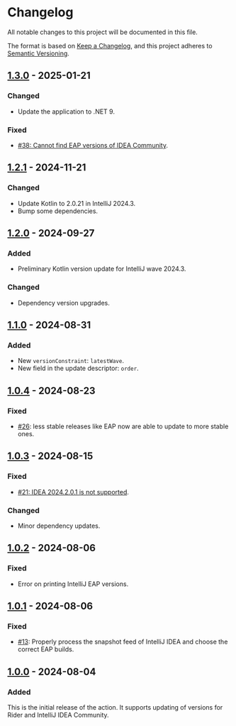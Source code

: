 <!--
SPDX-FileCopyrightText: 2024-2025 Friedrich von Never <friedrich@fornever.me>

SPDX-License-Identifier: MIT
-->

Changelog
=========

All notable changes to this project will be documented in this file.

The format is based on [Keep a Changelog](https://keepachangelog.com/en/1.0.0/), and this project adheres to [Semantic Versioning](https://semver.org/spec/v2.0.0.html).

## [1.3.0] - 2025-01-21
### Changed
- Update the application to .NET 9.

### Fixed
- [#38: Cannot find EAP versions of IDEA Community](https://github.com/ForNeVeR/intellij-updater/issues/38).

## [1.2.1] - 2024-11-21
### Changed
- Update Kotlin to 2.0.21 in IntelliJ 2024.3.
- Bump some dependencies.

## [1.2.0] - 2024-09-27
### Added
- Preliminary Kotlin version update for IntelliJ wave 2024.3.

### Changed
- Dependency version upgrades.

## [1.1.0] - 2024-08-31
### Added
- New `versionConstraint`: `latestWave`.
- New field in the update descriptor: `order`.

## [1.0.4] - 2024-08-23
### Fixed
- [#26](https://github.com/ForNeVeR/intellij-updater/issues/26): less stable releases like EAP now are able to update to more stable ones.

## [1.0.3] - 2024-08-15
### Fixed
- [#21: IDEA 2024.2.0.1 is not supported](https://github.com/ForNeVeR/intellij-updater/issues/21).

### Changed
- Minor dependency updates.

## [1.0.2] - 2024-08-06
### Fixed
- Error on printing IntelliJ EAP versions.

## [1.0.1] - 2024-08-06
### Fixed
- [#13](https://github.com/ForNeVeR/intellij-updater/issues/13): Properly process the snapshot feed of IntelliJ IDEA and choose the correct EAP builds.

## [1.0.0] - 2024-08-04
### Added
This is the initial release of the action. It supports updating of versions for Rider and IntelliJ IDEA Community.

[1.0.0]: https://github.com/ForNeVeR/intellij-updater/releases/tag/v1.0.0
[1.0.1]: https://github.com/ForNeVeR/intellij-updater/compare/v1.0.0...v1.0.1
[1.0.2]: https://github.com/ForNeVeR/intellij-updater/compare/v1.0.1...v1.0.2
[1.0.3]: https://github.com/ForNeVeR/intellij-updater/compare/v1.0.2...v1.0.3
[1.0.4]: https://github.com/ForNeVeR/intellij-updater/compare/v1.0.3...v1.0.4
[1.1.0]: https://github.com/ForNeVeR/intellij-updater/compare/v1.0.4...v1.1.0
[1.2.0]: https://github.com/ForNeVeR/intellij-updater/compare/v1.1.0...v1.2.0
[1.2.1]: https://github.com/ForNeVeR/intellij-updater/compare/v1.2.0...v1.2.1
[1.3.0]: https://github.com/ForNeVeR/intellij-updater/compare/v1.2.1...v1.3.0
[Unreleased]: https://github.com/ForNeVeR/intellij-updater/compare/v1.3.0...HEAD

